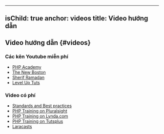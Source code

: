 ---
isChild: true
anchor: videos
title: Video hướng dẫn
---------------------- 

## Video hướng dẫn {#videos}

### Các kên Youtube miễn phí 
* [PHP Academy](https://www.youtube.com/user/phpacademy)
* [The New Boston](https://www.youtube.com/user/thenewboston)
* [Sherif Ramadan](https://www.youtube.com/user/businessgeek)
* [Level Up Tuts](https://www.youtube.com/user/LevelUpTuts)

### Video có phí

* [Standards and Best practices](http://teamtreehouse.com/library/standards-and-best-practices)
* [PHP Training on Pluralsight](http://www.pluralsight.com/search/?searchTerm=php)
* [PHP Training on Lynda.com](http://www.lynda.com/search?q=php)
* [PHP Training on Tutsplus](http://code.tutsplus.com/categories/php/courses)
* [Laracasts](https://laracasts.com/)
